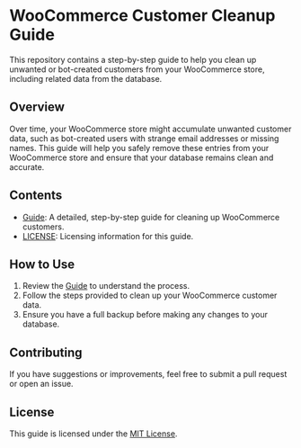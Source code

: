 # WooCommerce Customer Cleanup Guide

This repository contains a step-by-step guide to help you clean up unwanted or bot-created customers from your WooCommerce store, including related data from the database.

## Overview

Over time, your WooCommerce store might accumulate unwanted customer data, such as bot-created users with strange email addresses or missing names. This guide will help you safely remove these entries from your WooCommerce store and ensure that your database remains clean and accurate.

## Contents

- [Guide](GUIDE.md): A detailed, step-by-step guide for cleaning up WooCommerce customers.
- [LICENSE](LICENSE): Licensing information for this guide.

## How to Use

1. Review the [Guide](GUIDE.md) to understand the process.
2. Follow the steps provided to clean up your WooCommerce customer data.
3. Ensure you have a full backup before making any changes to your database.

## Contributing

If you have suggestions or improvements, feel free to submit a pull request or open an issue.

## License

This guide is licensed under the [MIT License](LICENSE).